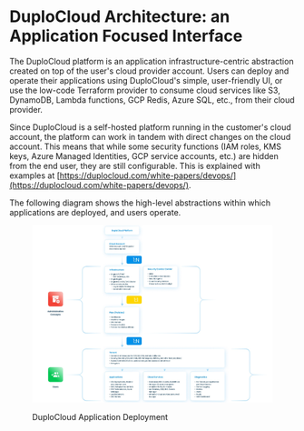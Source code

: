 # DuploCloud Architecture: an Application Focused Interface

The DuploCloud platform is an application infrastructure-centric abstraction created on top of the user's cloud provider account. Users can deploy and operate their applications using DuploCloud's simple, user-friendly UI, or use the low-code Terraform provider to consume cloud services like S3, DynamoDB, Lambda functions, GCP Redis, Azure SQL, etc., from their cloud provider.

Since DuploCloud is a self-hosted platform running in the customer's cloud account, the platform can work in tandem with direct changes on the cloud account. This means that while some security functions (IAM roles, KMS keys, Azure Managed Identities, GCP service accounts, etc.) are hidden from the end user, they are still configurable. This is explained with examples at [https://duplocloud.com/white-papers/devops/](https://duplocloud.com/white-papers/devops/).

The following diagram shows the high-level abstractions within which applications are deployed, and users operate.

<figure><img src="../../.gitbook/assets/Screenshot 2024-05-31 17321600000.jpg" alt=""><figcaption><p>DuploCloud Application Deployment</p></figcaption></figure>
